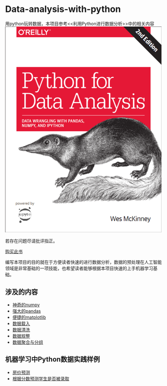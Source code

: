 # Data-analysis-with-python
用python玩转数据，本项目参考<<利用Python进行数据分析>>中的相关内容![利用Python进行数据分析](https://github.com/SuperSupeng/Data-analysis-with-python/blob/master/imgs/%E5%88%A9%E7%94%A8python%E8%BF%9B%E8%A1%8C%E6%95%B0%E6%8D%AE%E5%88%86%E6%9E%90.png?raw=true)

若存在问题尽请批评指正。

[购买此书](https://www.amazon.com/gp/product/1491957662/ref=as_li_tl?ie=UTF8&tag=quantpytho-20&camp=1789&creative=9325&linkCode=as2&creativeASIN=1491957662&linkId=8c3bf87b221dbcd8f541f0db20d4da83)

编写本项目的目的就在于方便读者快速的进行数据分析，数据的预处理在人工智能领域是非常基础的一项技能，也希望读者能够根据本项目快速的上手机器学习基础。

## 涉及的内容

- [神奇的numpy](https://github.com/SuperSupeng/Data-analysis-with-python/tree/master/dataAnalysis/Magical-numpy)
- [强大的pandas](https://github.com/SuperSupeng/Data-analysis-with-python/tree/master/dataAnalysis/Powerful-pandas)
- [便捷的matplotlib]()
- [数据载入]()
- [数据清洗]()
- [数据规整]()
- [数据聚合与分组]()

## 机器学习中Python数据实践样例

- [房价预测]()
- [根据分数预测学生是否被录取]()



